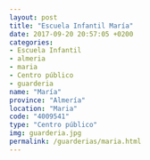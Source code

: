 ```yaml
---
layout: post
title: "Escuela Infantil María"
date: 2017-09-20 20:57:05 +0200
categories:
- Escuela Infantil
- almeria
- maria
- Centro público
- guarderia
name: "María"
province: "Almería"
location: "Maria"
code: "4009541"
type: "Centro público"
img: guarderia.jpg
permalink: /guarderias/maria.html
---
```

